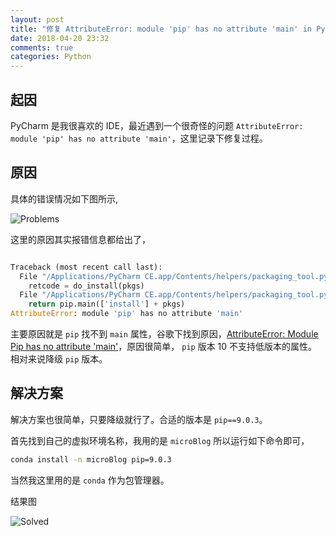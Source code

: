 ```yaml
---
layout: post
title: "修复 AttributeError: module 'pip' has no attribute 'main' in PyCharm"
date: 2018-04-20 23:32
comments: true
categories: Python
---
```


## 起因

PyCharm 是我很喜欢的 IDE，最近遇到一个很奇怪的问题 `AttributeError: module 'pip' has no attribute 'main'`，这里记录下修复过程。

<!--more-->

## 原因

具体的错误情况如下图所示,

![Problems](/images/pipDowngrade/problem.jpg)

这里的原因其实报错信息都给出了，

```python

Traceback (most recent call last):
  File "/Applications/PyCharm CE.app/Contents/helpers/packaging_tool.py", line 192, in main
    retcode = do_install(pkgs)
  File "/Applications/PyCharm CE.app/Contents/helpers/packaging_tool.py", line 109, in do_install
    return pip.main(['install'] + pkgs)
AttributeError: module 'pip' has no attribute 'main'

```

主要原因就是 `pip` 找不到 `main` 属性，谷歌下找到原因，[AttributeError: Module Pip has no attribute 'main'](https://stackoverflow.com/questions/49839610/attributeerror-module-pip-has-no-attribute-main)，原因很简单， `pip` 版本 10 不支持低版本的属性。相对来说降级 `pip`  版本。

## 解决方案

解决方案也很简单，只要降级就行了。合适的版本是 `pip==9.0.3`。

首先找到自己的虚拟环境名称，我用的是 `microBlog` 所以运行如下命令即可，

```bash
conda install -n microBlog pip=9.0.3
```

当然我这里用的是 `conda` 作为包管理器。

结果图

![Solved](/images/pipDowngrade/sol.jpg)


